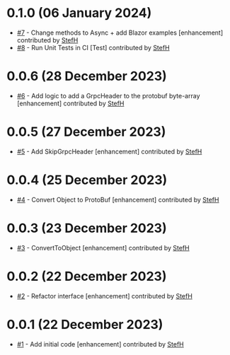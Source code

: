 # 0.1.0 (06 January 2024)
- [#7](https://github.com/StefH/ProtoBufJsonConverter/pull/7) - Change methods to Async + add Blazor examples [enhancement] contributed by [StefH](https://github.com/StefH)
- [#8](https://github.com/StefH/ProtoBufJsonConverter/pull/8) - Run Unit Tests in CI [Test] contributed by [StefH](https://github.com/StefH)

# 0.0.6 (28 December 2023)
- [#6](https://github.com/StefH/ProtoBufJsonConverter/pull/6) - Add logic to add a GrpcHeader to the protobuf byte-array [enhancement] contributed by [StefH](https://github.com/StefH)

# 0.0.5 (27 December 2023)
- [#5](https://github.com/StefH/ProtoBufJsonConverter/pull/5) - Add SkipGrpcHeader [enhancement] contributed by [StefH](https://github.com/StefH)

# 0.0.4 (25 December 2023)
- [#4](https://github.com/StefH/ProtoBufJsonConverter/pull/4) - Convert Object to ProtoBuf [enhancement] contributed by [StefH](https://github.com/StefH)

# 0.0.3 (23 December 2023)
- [#3](https://github.com/StefH/ProtoBufJsonConverter/pull/3) - ConvertToObject [enhancement] contributed by [StefH](https://github.com/StefH)

# 0.0.2 (22 December 2023)
- [#2](https://github.com/StefH/ProtoBufJsonConverter/pull/2) - Refactor interface [enhancement] contributed by [StefH](https://github.com/StefH)

# 0.0.1 (22 December 2023)
- [#1](https://github.com/StefH/ProtoBufJsonConverter/pull/1) - Add initial code [enhancement] contributed by [StefH](https://github.com/StefH)

